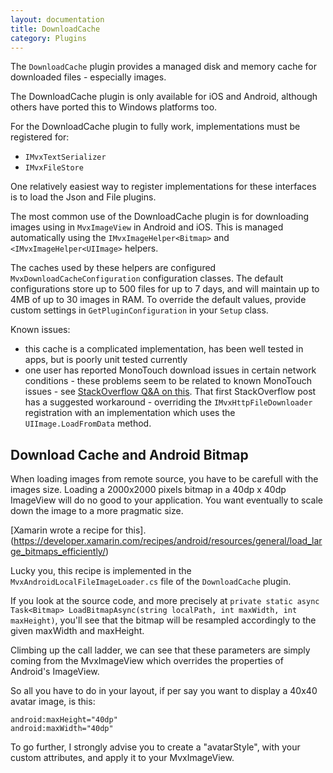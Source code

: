 ```yaml
---
layout: documentation
title: DownloadCache
category: Plugins
---
```

The `DownloadCache` plugin provides a managed disk and memory cache for downloaded files - especially images.

The DownloadCache plugin is only available for iOS and Android, although others have ported this to Windows platforms too.

For the DownloadCache plugin to fully work, implementations must be registered for:

- `IMvxTextSerializer`
- `IMvxFileStore`

One relatively easiest way to register implementations for these interfaces is to load the Json and File plugins.

The most common use of the DownloadCache plugin is for downloading images using in `MvxImageView` in Android and iOS. This is managed automatically using the `IMvxImageHelper<Bitmap>` and `<IMvxImageHelper<UIImage>` helpers.

The caches used by these helpers are configured `MvxDownloadCacheConfiguration` configuration classes. The default configurations store up to 500 files for up to 7 days, and will maintain up to 4MB of up to 30 images in RAM. To override the default values, provide custom settings in `GetPluginConfiguration` in your `Setup` class.

Known issues:

- this cache is a complicated implementation, has been well tested in apps, but is poorly unit tested currently
- one user has reported MonoTouch download issues in certain network conditions - these problems seem to be related to known MonoTouch issues - see [StackOverflow Q&A on this](http://stackoverflow.com/questions/17238809/mvxdynamicimagehelper-unreliable). That first StackOverflow post has a suggested workaround - overriding the `IMvxHttpFileDownloader` registration with an implementation which uses the `UIImage.LoadFromData` method.


## Download Cache and Android Bitmap

When loading images from remote source, you have to be carefull with the images size. Loading a 2000x2000 pixels bitmap in a 40dp x 40dp ImageView will do no good to your application. You want eventually to scale down the image to a more pragmatic size.

[Xamarin wrote a recipe for this].(https://developer.xamarin.com/recipes/android/resources/general/load_large_bitmaps_efficiently/)

Lucky you, this recipe is implemented in the `MvxAndroidLocalFileImageLoader.cs` file of the `DownloadCache` plugin.

If you look at the source code, and more precisely at `private static async Task<Bitmap> LoadBitmapAsync(string localPath, int maxWidth, int maxHeight)`, you'll see that the bitmap will be resampled accordingly to the given maxWidth and maxHeight.

Climbing up the call ladder, we can see that these parameters are simply coming from the MvxImageView which overrides the properties of Android's ImageView.

So all you have to do in your layout, if per say you want to display a 40x40 avatar image, is this:

```
android:maxHeight="40dp"
android:maxWidth="40dp"
```

To go further, I strongly advise you to create a "avatarStyle", with your custom attributes, and apply it to your MvxImageView.
